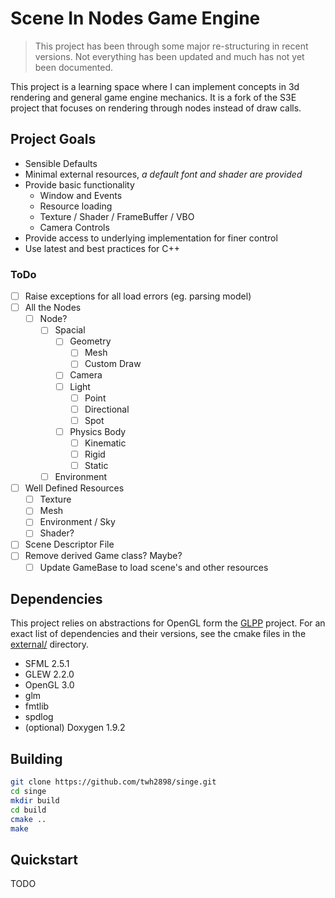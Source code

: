 # Scene In Nodes Game Engine

> This project has been through some major re-structuring in recent versions.
> Not everything has been updated and much has not yet been documented.

This project is a learning space where I can implement concepts in 3d rendering
and general game engine mechanics. It is a fork of the S3E project that focuses
on rendering through nodes instead of draw calls.

## Project Goals

- Sensible Defaults
- Minimal external resources, _a default font and shader are provided_
- Provide basic functionality
    - Window and Events
    - Resource loading
    - Texture / Shader / FrameBuffer / VBO
    - Camera Controls
- Provide access to underlying implementation for finer control
- Use latest and best practices for C++

### ToDo

- [ ] Raise exceptions for all load errors (eg. parsing model)
- [ ] All the Nodes
  - [ ] Node?
    - [ ] Spacial
      - [ ] Geometry
        - [ ] Mesh
        - [ ] Custom Draw
      - [ ] Camera
      - [ ] Light
        - [ ] Point
        - [ ] Directional
        - [ ] Spot
      - [ ] Physics Body
        - [ ] Kinematic
        - [ ] Rigid
        - [ ] Static
    - [ ] Environment
- [ ] Well Defined Resources
  - [ ] Texture
  - [ ] Mesh
  - [ ] Environment / Sky
  - [ ] Shader?
- [ ] Scene Descriptor File
- [ ] Remove derived Game class? Maybe?
  - [ ] Update GameBase to load scene's and other resources

## Dependencies

This project relies on abstractions for OpenGL form the
[GLPP](https://github.com/twh2898/glpp.git) project. For an exact list of
dependencies and their versions, see the cmake files in the
[external/](external/) directory.

- SFML 2.5.1
- GLEW 2.2.0
- OpenGL 3.0
- glm
- fmtlib
- spdlog
- (optional) Doxygen 1.9.2

## Building

```sh
git clone https://github.com/twh2898/singe.git
cd singe
mkdir build
cd build
cmake ..
make
```

## Quickstart

TODO
